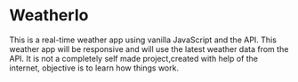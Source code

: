 # WeatherIo
This is  a real-time weather app using vanilla JavaScript and the API. This weather app will be responsive and will use the latest weather data from the API.
It is not a completely self made project,created with help of the internet, objective is to learn how things work.
